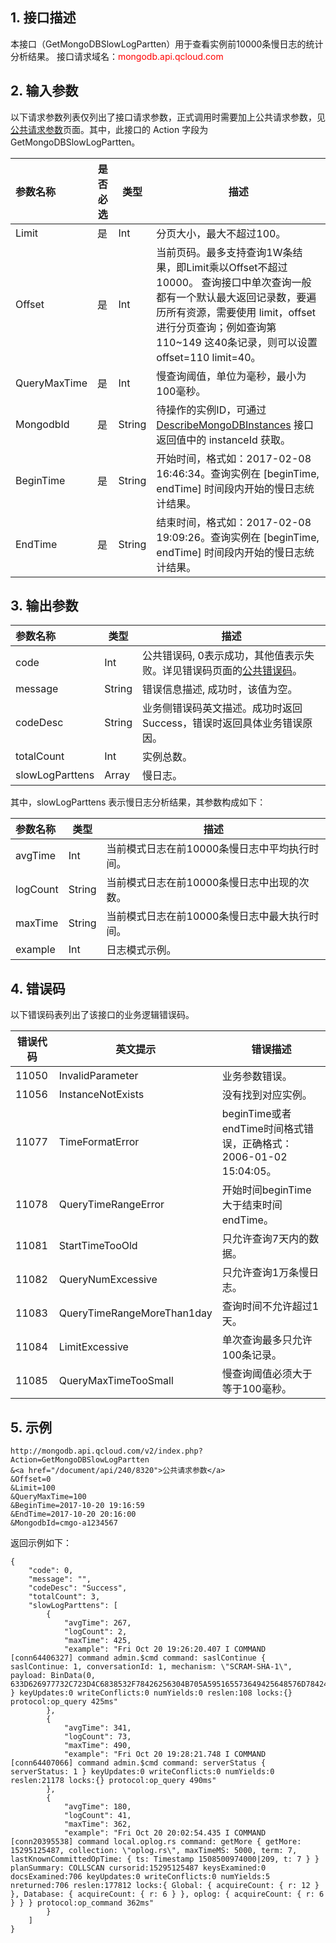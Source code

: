 ## 1. 接口描述
 
本接口（GetMongoDBSlowLogPartten）用于查看实例前10000条慢日志的统计分析结果。
接口请求域名：<font style='color:red'>mongodb.api.qcloud.com </font>

## 2. 输入参数
以下请求参数列表仅列出了接口请求参数，正式调用时需要加上公共请求参数，见<a href='/document/api/240/8320' title='公共请求参数'>公共请求参数</a>页面。其中，此接口的 Action 字段为 GetMongoDBSlowLogPartten。

| 参数名称 | 是否必选  | 类型 | 描述 |
|:---------|---------|---------|---------|
| Limit | 是 | Int | 分页大小，最大不超过100。 |
| Offset | 是 | Int | 当前页码。最多支持查询1W条结果，即Limit乘以Offset不超过10000。 查询接口中单次查询一般都有一个默认最大返回记录数，要遍历所有资源，需要使用 limit，offset进行分页查询；例如查询第110~149 这40条记录，则可以设置 offset=110 limit=40。 |
| QueryMaxTime | 是 | Int | 慢查询阈值，单位为毫秒，最小为100毫秒。|
| MongodbId | 是 | String | 待操作的实例ID，可通过 [DescribeMongoDBInstances](/document/api/240/8312) 接口返回值中的 instanceId 获取。 |
| BeginTime | 是 | String | 开始时间，格式如：2017-02-08 16:46:34。查询实例在 [beginTime, endTime] 时间段内开始的慢日志统计结果。 |
| EndTime | 是 | String | 结束时间，格式如：2017-02-08 19:09:26。查询实例在 [beginTime, endTime] 时间段内开始的慢日志统计结果。 |


## 3. 输出参数

| 参数名称 | 类型 | 描述 |
|:---------|---------|---------|
| code | Int | 公共错误码, 0表示成功，其他值表示失败。详见错误码页面的<a href='/doc/product/240/8327' title='公共错误码'>公共错误码</a>。|
| message | String | 错误信息描述, 成功时，该值为空。 |
| codeDesc | String | 业务侧错误码英文描述。成功时返回Success，错误时返回具体业务错误原因。 |
| totalCount | Int | 实例总数。 |
| slowLogParttens | Array | 慢日志。 |

其中，slowLogParttens 表示慢日志分析结果，其参数构成如下：

| 参数名称 | 类型 | 描述 |
|:---------|---------|---------|
| avgTime | Int | 当前模式日志在前10000条慢日志中平均执行时间。 |
| logCount | String | 当前模式日志在前10000条慢日志中出现的次数。 |
| maxTime | String | 当前模式日志在前10000条慢日志中最大执行时间。 |
| example | Int | 日志模式示例。 |

## 4. 错误码
以下错误码表列出了该接口的业务逻辑错误码。

| 错误代码 | 英文提示 | 错误描述 |
|---------|---------|---------|
|11050|InvalidParameter|业务参数错误。|
|11056|InstanceNotExists|没有找到对应实例。|
|11077|TimeFormatError|beginTime或者endTime时间格式错误，正确格式：2006-01-02 15:04:05。|
|11078|QueryTimeRangeError|开始时间beginTime 大于结束时间endTime。|
|11081|StartTimeTooOld|只允许查询7天内的数据。|
|11082|QueryNumExcessive|只允许查询1万条慢日志。|
|11083|QueryTimeRangeMoreThan1day|查询时间不允许超过1天。|
|11084|LimitExcessive|单次查询最多只允许100条记录。|
|11085|QueryMaxTimeTooSmall|慢查询阈值必须大于等于100毫秒。|

## 5. 示例
```
http://mongodb.api.qcloud.com/v2/index.php?Action=GetMongoDBSlowLogPartten
&<a href="/document/api/240/8320">公共请求参数</a>
&Offset=0
&Limit=100
&QueryMaxTime=100
&BeginTime=2017-10-20 19:16:59
&EndTime=2017-10-20 20:16:00
&MongodbId=cmgo-a1234567
```
返回示例如下：
```
{
    "code": 0,
    "message": "",
    "codeDesc": "Success",
    "totalCount": 3,
    "slowLogParttens": [
        {
            "avgTime": 267,
            "logCount": 2,
            "maxTime": 425,
            "example": "Fri Oct 20 19:26:20.407 I COMMAND  [conn64406327] command admin.$cmd command: saslContinue { saslContinue: 1, conversationId: 1, mechanism: \"SCRAM-SHA-1\", payload: BinData(0, 633D626977732C723D4C6838532F78426256304B705A595165573649425648576D78424C6F3630794C4E504E31306144632C703D316E53525A4D797A6B746974434B6B6C546145654F4D68436674343D) } keyUpdates:0 writeConflicts:0 numYields:0 reslen:108 locks:{} protocol:op_query 425ms"
        },
        {
            "avgTime": 341,
            "logCount": 73,
            "maxTime": 490,
            "example": "Fri Oct 20 19:28:21.748 I COMMAND  [conn64407066] command admin.$cmd command: serverStatus { serverStatus: 1 } keyUpdates:0 writeConflicts:0 numYields:0 reslen:21178 locks:{} protocol:op_query 490ms"
        },
        {
            "avgTime": 180,
            "logCount": 41,
            "maxTime": 362,
            "example": "Fri Oct 20 20:02:54.435 I COMMAND  [conn20395538] command local.oplog.rs command: getMore { getMore: 15295125487, collection: \"oplog.rs\", maxTimeMS: 5000, term: 7, lastKnownCommittedOpTime: { ts: Timestamp 1508500974000|209, t: 7 } } planSummary: COLLSCAN cursorid:15295125487 keysExamined:0 docsExamined:706 keyUpdates:0 writeConflicts:0 numYields:5 nreturned:706 reslen:177812 locks:{ Global: { acquireCount: { r: 12 } }, Database: { acquireCount: { r: 6 } }, oplog: { acquireCount: { r: 6 } } } protocol:op_command 362ms"
        }
    ]
}
```
